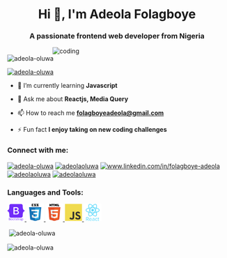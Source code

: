 

<h1 align="center">Hi 👋, I'm Adeola Folagboye</h1>

<h3 align="center">A passionate frontend web developer from Nigeria</h3>
<img align='right' alt='coding' width='400' src='https://cdn.dribbble.com/users/1439515/screenshots/4116964/media/c2e533cedaeec9c73b3d6ce3145a61a3.gif'/>

<p align="left"> <img src="https://komarev.com/ghpvc/?username=adeola-oluwa&label=Profile%20views&color=0e75b6&style=flat" alt="adeola-oluwa" /> </p>

<p align="left"> <a href="https://github.com/ryo-ma/github-profile-trophy"><img src="https://github-profile-trophy.vercel.app/?username=adeola-oluwa" alt="adeola-oluwa" /></a> </p>

- 🌱 I’m currently learning **Javascript**

- 💬 Ask me about **Reactjs, Media Query**

- 📫 How to reach me **folagboyeadeola@gmail.com**

- ⚡ Fun fact **I enjoy taking on new coding challenges**

<h3 align="left">Connect with me:</h3>
<p align="left">
<a href="https://codepen.io/adeola-oluwa" target="blank"><img align="center" src="https://raw.githubusercontent.com/rahuldkjain/github-profile-readme-generator/master/src/images/icons/Social/codepen.svg" alt="adeola-oluwa" height="30" width="40" /></a>
<a href="https://dev.to/adeolaoluwa" target="blank"><img align="center" src="https://raw.githubusercontent.com/rahuldkjain/github-profile-readme-generator/master/src/images/icons/Social/devto.svg" alt="adeolaoluwa" height="30" width="40" /></a>
<a href="https://linkedin.com/in/www.linkedin.com/in/folagboye-adeola" target="blank"><img align="center" src="https://raw.githubusercontent.com/rahuldkjain/github-profile-readme-generator/master/src/images/icons/Social/linked-in-alt.svg" alt="www.linkedin.com/in/folagboye-adeola" height="30" width="40" /></a>
<a href="https://www.codechef.com/users/adeolaoluwa" target="blank"><img align="center" src="https://cdn.jsdelivr.net/npm/simple-icons@3.1.0/icons/codechef.svg" alt="adeolaoluwa" height="30" width="40" /></a>
<a href="https://www.topcoder.com/members/adeolaoluwa" target="blank"><img align="center" src="https://raw.githubusercontent.com/rahuldkjain/github-profile-readme-generator/master/src/images/icons/Social/topcoder.svg" alt="adeolaoluwa" height="30" width="40" /></a>
</p>

<h3 align="left">Languages and Tools:</h3>
<p align="left"> <a href="https://getbootstrap.com" target="_blank" rel="noreferrer"> <img src="https://raw.githubusercontent.com/devicons/devicon/master/icons/bootstrap/bootstrap-plain-wordmark.svg" alt="bootstrap" width="40" height="40"/> </a> <a href="https://www.w3schools.com/css/" target="_blank" rel="noreferrer"> <img src="https://raw.githubusercontent.com/devicons/devicon/master/icons/css3/css3-original-wordmark.svg" alt="css3" width="40" height="40"/> </a> <a href="https://www.w3.org/html/" target="_blank" rel="noreferrer"> <img src="https://raw.githubusercontent.com/devicons/devicon/master/icons/html5/html5-original-wordmark.svg" alt="html5" width="40" height="40"/> </a> <a href="https://developer.mozilla.org/en-US/docs/Web/JavaScript" target="_blank" rel="noreferrer"> <img src="https://raw.githubusercontent.com/devicons/devicon/master/icons/javascript/javascript-original.svg" alt="javascript" width="40" height="40"/> </a> <a href="https://reactjs.org/" target="_blank" rel="noreferrer"> <img src="https://raw.githubusercontent.com/devicons/devicon/master/icons/react/react-original-wordmark.svg" alt="react" width="40" height="40"/> </a>  </p>

<p>&nbsp;<img align="center" src="https://github-readme-stats.vercel.app/api?username=adeola-oluwa&show_icons=true&locale=en" alt="adeola-oluwa" /></p>

<p><img align="center" src="https://github-readme-streak-stats.herokuapp.com/?user=adeola-oluwa&" alt="adeola-oluwa" /></p>
 
